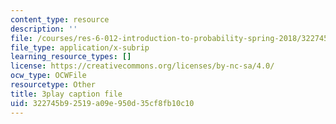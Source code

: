 ```yaml
---
content_type: resource
description: ''
file: /courses/res-6-012-introduction-to-probability-spring-2018/322745b92519a09e950d35cf8fb10c10_yJsO5955ZE.srt
file_type: application/x-subrip
learning_resource_types: []
license: https://creativecommons.org/licenses/by-nc-sa/4.0/
ocw_type: OCWFile
resourcetype: Other
title: 3play caption file
uid: 322745b9-2519-a09e-950d-35cf8fb10c10
---
```

